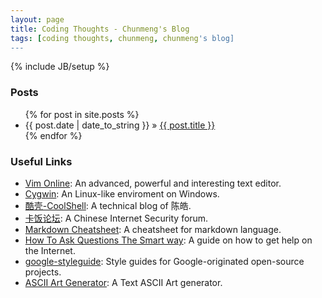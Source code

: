 ```yaml
---
layout: page
title: Coding Thoughts - Chunmeng's Blog
tags: [coding thoughts, chunmeng, chunmeng's blog]
---
```

{% include JB/setup %}

### Posts

<ul class="posts">
  {% for post in site.posts %}
    <li><span>{{ post.date | date_to_string }}</span> &raquo; <a href="{{ BASE_PATH }}{{ post.url }}">{{ post.title }}</a></li>
  {% endfor %}
</ul>

### Useful Links

- [Vim Online](http://www.vim.org/): An advanced, powerful and interesting text editor.
- [Cygwin](https://www.cygwin.com/): An Linux-like enviroment on Windows.
- [酷壳-CoolShell](http://coolshell.cn/): A technical blog of 陈皓.
- [卡饭论坛](http://bbs.kafan.cn): A Chinese Internet Security forum.
- [Markdown Cheatsheet](https://github.com/adam-p/markdown-here/wiki/Markdown-Cheatsheet): A cheatsheet for markdown language.
- [How To Ask Questions The Smart way](http://www.catb.org/esr/faqs/smart-questions.html): A guide on how to get help on the Internet.
- [google-styleguide](https://code.google.com/p/google-styleguide/): Style guides for Google-originated open-source projects.
- [ASCII Art Generator](http://patorjk.com/software/taag/#p=display&f=Graffiti&t=Type%20Something%20): A Text ASCII Art generator.
